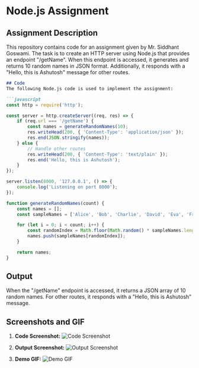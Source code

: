 # Node.js Assignment

## Assignment Description
This repository contains code for an assignment given by Mr. Siddhant Goswami. The task is to create an HTTP server using Node.js that provides an endpoint "/getName". When this endpoint is accessed, it generates and returns 10 random names in JSON format. Additionally, it responds with a "Hello, this is Ashutosh" message for other routes.

```markdown
## Code
The following Node.js code is used to implement the assignment:

```javascript
const http = require('http');

const server = http.createServer((req, res) => {
    if (req.url === '/getName') {
        const names = generateRandomNames(10);
        res.writeHead(200, { 'Content-Type': 'application/json' });
        res.end(JSON.stringify(names));
    } else {
        // Handle other routes
        res.writeHead(200, { 'Content-Type': 'text/plain' });
        res.end('Hello, this is Ashutosh');
    }
});

server.listen(8000, '127.0.0.1', () => {
    console.log('Listening on port 8000');
});

function generateRandomNames(count) {
    const names = [];
    const sampleNames = ['Alice', 'Bob', 'Charlie', 'David', 'Eva', 'Frank', 'Grace', 'Hannah', 'Ivy', 'Jack'];

    for (let i = 0; i < count; i++) {
        const randomIndex = Math.floor(Math.random() * sampleNames.length);
        names.push(sampleNames[randomIndex]);
    }

    return names;
}
```

## Output
When the "/getName" endpoint is accessed, it returns a JSON array of 10 random names. For other routes, it responds with a "Hello, this is Ashutosh" message.

## Screenshots and GIF

1. **Code Screenshot:**
   ![Code Screenshot](https://i.postimg.cc/7hxGX41c/Screenshot-2023-09-02-at-11-46-30-PM.png)

2. **Output Screenshot:**
   ![Output Screenshot](https://i.postimg.cc/26NBbh1C/Screenshot-2023-09-02-at-11-45-42-PM.png)

3. **Demo GIF:**
   ![Demo GIF](https://im.ezgif.com/tmp/ezgif-1-6f8f115115.gif)
